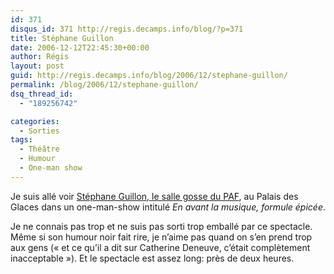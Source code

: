 ```yaml
---
id: 371
disqus_id: 371 http://regis.decamps.info/blog/?p=371
title: Stéphane Guillon
date: 2006-12-12T22:45:30+00:00
author: Régis
layout: post
guid: http://regis.decamps.info/blog/2006/12/stephane-guillon/
permalink: /blog/2006/12/stephane-guillon/
dsq_thread_id:
  - "189256742"

categories:
  - Sorties
tags:
  - Théâtre
  - Humour
  - One-man show
---
```

Je suis allé voir [Stéphane Guillon, le salle gosse du PAF](http://www.imedias.biz/lemag/lemag-stephane-guillon-un-sale-gosse-du-paf-12.php), au Palais des Glaces dans un one-man-show intitulé _En avant la musique, formule épicée_.

Je ne connais pas trop et ne suis pas sorti trop emballé par ce spectacle. Même si son humour noir fait rire, je n’aime pas quand on s’en prend trop aux gens (« et ce qu’il a dit sur Catherine Deneuve, c’était complètement inacceptable »). Et le spectacle est assez long: près de deux heures.
